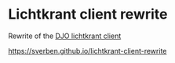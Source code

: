 # Lichtkrant client rewrite
Rewrite of the [DJO lichtkrant client](https://github.com/djoamersfoort/lichtkrant-client)

https://sverben.github.io/lichtkrant-client-rewrite